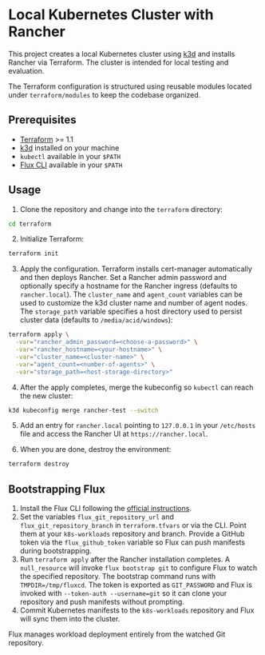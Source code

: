 # Local Kubernetes Cluster with Rancher

This project creates a local Kubernetes cluster using [k3d](https://k3d.io/) and installs Rancher via Terraform. The cluster is intended for local testing and evaluation.

The Terraform configuration is structured using reusable modules located under `terraform/modules` to keep the codebase organized.

## Prerequisites

- [Terraform](https://www.terraform.io/) >= 1.1
- [k3d](https://k3d.io/) installed on your machine
- `kubectl` available in your `$PATH`
- [Flux CLI](https://fluxcd.io/docs/installation/) available in your `$PATH`

## Usage

1. Clone the repository and change into the `terraform` directory:

```bash
cd terraform
```

2. Initialize Terraform:

```bash
terraform init
```

3. Apply the configuration. Terraform installs cert-manager automatically
   and then deploys Rancher. Set a Rancher admin password and optionally
   specify a hostname for the Rancher ingress (defaults to `rancher.local`).
   The `cluster_name` and `agent_count` variables can be used to
   customize the k3d cluster name and number of agent nodes. The
   `storage_path` variable specifies a host directory used to persist
   cluster data (defaults to `/media/acid/windows`):

```bash
terraform apply \
  -var="rancher_admin_password=<choose-a-password>" \
  -var="rancher_hostname=<your-hostname>" \
  -var="cluster_name=<cluster-name>" \
  -var="agent_count=<number-of-agents>" \
  -var="storage_path=<host-storage-directory>"
```

4. After the apply completes, merge the kubeconfig so `kubectl` can reach
   the new cluster:

```bash
k3d kubeconfig merge rancher-test --switch
```

5. Add an entry for `rancher.local` pointing to `127.0.0.1` in your
   `/etc/hosts` file and access the Rancher UI at `https://rancher.local`.

6. When you are done, destroy the environment:

```bash
terraform destroy
```

## Bootstrapping Flux

1. Install the Flux CLI following the [official instructions](https://fluxcd.io/docs/installation/).
1. Set the variables `flux_git_repository_url` and `flux_git_repository_branch` in `terraform.tfvars` or via the CLI. Point them at your `k8s-workloads` repository and branch.
   Provide a GitHub token via the `flux_github_token` variable so Flux can push manifests during bootstrapping.
2. Run `terraform apply` after the Rancher installation completes. A `null_resource` will invoke `flux bootstrap git` to configure Flux to watch the specified repository.
   The bootstrap command runs with `TMPDIR=/tmp/fluxcd`. The token is exported as `GIT_PASSWORD` and Flux is invoked with `--token-auth --username=git` so it can clone your repository and push manifests without prompting.
3. Commit Kubernetes manifests to the `k8s-workloads` repository and Flux will sync them into the cluster.

Flux manages workload deployment entirely from the watched Git repository.

